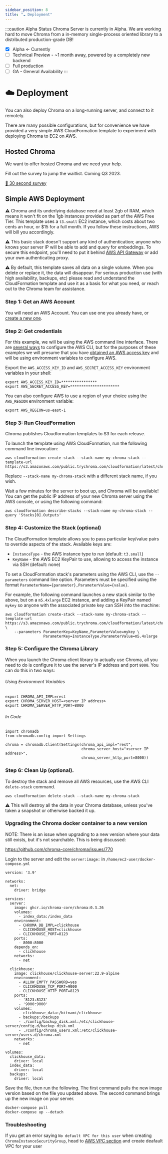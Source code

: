 ```yaml
---
sidebar_position: 8
title: "☁️ Deployment"
---
```


:::caution Alpha Status
Chroma Server is currently in Alpha. We are working hard to move Chroma from a in-memory single-process oriented library to a distributed production-grade DB!
- [x] Alpha <- Currently
- [ ] Technical Preview - ~1 month away, powered by a completely new backend
- [ ] Full production
- [ ] GA - General Availability
:::

# ☁️ Deployment

You can also deploy Chroma on a long-running server, and connect to it
remotely.

There are many possible configurations, but for convenience we have
provided a very simple AWS CloudFormation template to experiment with
deploying Chroma to EC2 on AWS.

## Hosted Chroma
We want to offer hosted Chroma and we need your help. 

Fill out the survey to jump the waitlist. Coming Q3 2023.

[📝 30 second survey](https://airtable.com/shrOAiDUtS2ILy5vZ)

## Simple AWS Deployment

:warning: Chroma and its underlying database need at least 2gb of RAM,
which means it won't fit on the 1gb instances provided as part of the
AWS Free Tier. This template uses a `t3.small` EC2 instance, which
costs about two cents an hour, or $15 for a full month. If you follow these
instructions, AWS will bill you accordingly.

:warning: This basic stack doesn't support any kind of authentication;
anyone who knows your server IP will be able to add and query for
embeddings. To secure this endpoint, you'll need to put it behind
[AWS API Gateway](https://aws.amazon.com/api-gateway/) or add your own
authenticating proxy.

:warning: By default, this template saves all data on a single
volume. When you delete or replace it, the data will disappear. For
serious production use (with high availability, backups, etc) please
read and understand the CloudFormation template and use it as a basis
for what you need, or reach out to the Chroma team for assistance.


### Step 1: Get an AWS Account

You will need an AWS Account. You can use one you already have, or
[create a new one](https://aws.amazon.com).

### Step 2: Get credentials

For this example, we will be using the AWS command line
interface. There are
[several ways](https://docs.aws.amazon.com/cli/latest/userguide/getting-started-prereqs.html)
to configure the AWS CLI, but for the purposes of these examples we
will presume that you have
[obtained an AWS access key](https://docs.aws.amazon.com/IAM/latest/UserGuide/id_credentials_access-keys.html)
and will be using environment variables to configure AWS.

Export the `AWS_ACCESS_KEY_ID` and `AWS_SECRET_ACCESS_KEY` environment variables in your shell:


```
export AWS_ACCESS_KEY_ID=****************
export AWS_SECRET_ACCESS_KEY=**********************
```

You can also configure AWS to use a region of your choice using the
`AWS_REGION` environment variable:

```
export AWS_REGION=us-east-1
```

### Step 3: Run CloudFormation

Chroma publishes Cloudformation templates to S3 for each release.

To launch the template using AWS CloudFormation, run the following command line invocation:

```
aws cloudformation create-stack --stack-name my-chroma-stack --template-url https://s3.amazonaws.com/public.trychroma.com/cloudformation/latest/chroma.cf.json
```

Replace `--stack-name my-chroma-stack` with a different stack name, if you wish.

Wait a few minutes for the server to boot up, and Chroma will be
available! You can get the public IP address of your new Chroma server using the AWS console, or using the following command:

```
aws cloudformation describe-stacks --stack-name my-chroma-stack --query 'Stacks[0].Outputs'
```

### Step 4: Customize the Stack (optional)

The CloudFormation template allows you to pass particular key/value
pairs to override aspects of the stack. Available keys are:

- `InstanceType` - the AWS instance type to run (default: `t3.small`)
- `KeyName` - the AWS EC2 KeyPair to use, allowing to access the instance via SSH (default: none)

To set a CloudFormation stack's parameters using the AWS CLI, use the
`--parameters` command line option. Parameters must be specified using
the format `ParameterName={parameter},ParameterValue={value}`.

For example, the following command launches a new stack similar to the
above, but on a `m5.4xlarge` EC2 instance, and adding a KeyPair named
`mykey` so anyone with the associated private key can SSH into the
machine:


```
aws cloudformation create-stack --stack-name my-chroma-stack --template-url https://s3.amazonaws.com/public.trychroma.com/cloudformation/latest/chroma.cf.json \
    --parameters ParameterKey=KeyName,ParameterValue=mykey \
                 ParameterKey=InstanceType,ParameterValue=m5.4xlarge
```




### Step 5: Configure the Chroma Library

When you launch the Chroma client library to actually use Chroma, all
you need to do is configure it to use the server's IP address and port
`8000`. You can do this in two ways:

###### Using Environment Variables


```
export CHROMA_API_IMPL=rest
export CHROMA_SERVER_HOST=<server IP address>
export CHROMA_SERVER_HTTP_PORT=8000
```


###### In Code

```
import chromadb
from chromadb.config import Settings

chroma = chromadb.Client(Settings(chroma_api_impl="rest",
                                  chroma_server_host="<server IP address>",
                                  chroma_server_http_port=8000))
```

### Step 6: Clean Up (optional).

To destroy the stack and remove all AWS resources, use the AWS CLI `delete-stack` command.

```
aws cloudformation delete-stack --stack-name my-chroma-stack
```

:warning: This will destroy all the data in your Chroma database,
unless you've taken a snapshot or otherwise backed it up.

### Upgrading the Chroma docker container to a new version

NOTE: There is an issue when upgrading to a new version where your data still exists, but it's not searchable. This is being discussed:

https://github.com/chroma-core/chroma/issues/770

Login to the server and edit the `server:image:` in `/home/ec2-user/docker-compose.yml`

```
version: '3.9'

networks:
  net:
    driver: bridge

services:
  server:
    image: ghcr.io/chroma-core/chroma:0.3.26
    volumes:
      - index_data:/index_data
    environment:
      - CHROMA_DB_IMPL=clickhouse
      - CLICKHOUSE_HOST=clickhouse
      - CLICKHOUSE_PORT=8123
    ports:
      - 8000:8000
    depends_on:
      - clickhouse
    networks:
      - net

  clickhouse:
    image: clickhouse/clickhouse-server:22.9-alpine
    environment:
      - ALLOW_EMPTY_PASSWORD=yes
      - CLICKHOUSE_TCP_PORT=9000
      - CLICKHOUSE_HTTP_PORT=8123
    ports:
      - '8123:8123'
      - '9000:9000'
    volumes:
      - clickhouse_data:/bitnami/clickhouse
      - backups:/backups
      - ./config/backup_disk.xml:/etc/clickhouse-server/config.d/backup_disk.xml
      - ./config/chroma_users.xml:/etc/clickhouse-server/users.d/chroma.xml
    networks:
      - net

volumes:
  clickhouse_data:
    driver: local
  index_data:
    driver: local
  backups:
    driver: local
```

Save the file, then run the following. The first command pulls the new image version based on the file you updated above. The second command brings up the new image on your server.

```
docker-compose pull
docker-compose up --detach
```


### Troubleshooting

If you get an error saying `No default VPC for this user` when creating `ChromaInstanceSecurityGroup`, head to [AWS VPC section]( https://us-east-1.console.aws.amazon.com/vpc/home?region=us-east-1#vpcs) and create deafault VPC for your user
